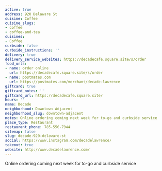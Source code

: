 ```yaml
---
active: true
address: 920 Delaware St
cuisine: Coffee
cuisine_slugs:
- coffee
- coffee-and-tea
cuisines:
- Coffee
curbside: false
curbside_instructions: ''
delivery: true
delivery_service_websites: https://decadecafe.square.site/s/order
food_urls:
- name: order online
  url: https://decadecafe.square.site/s/order
- name: postmates.com
  url: https://postmates.com/merchant/decade-lawrence
giftcard: true
giftcard_notes: ''
giftcard_url: https://decadecafe.square.site/
hours: ''
name: Decade
neighborhood: Downtown-Adjacent
neighborhood_slug: downtown-adjacent
notes: Online ordering coming next week for to-go and curbside service
place_type: Restaurant
restaurant_phone: 785-550-7944
sitemap: false
slug: decade-920-delaware-st
social: https://www.instagram.com/decadelawrence/
takeout: true
website: http://www.decadelawrence.com/
---
```


Online ordering coming next week for to-go and curbside service